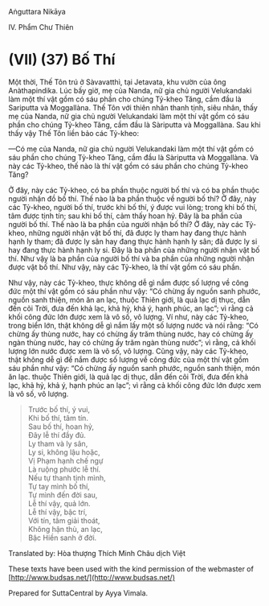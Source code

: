 Aṅguttara Nikāya

IV. Phẩm Chư Thiên

# (VII) (37) Bố Thí

Một thời, Thế Tôn trú ở Sàvavatthì, tại Jetavata, khu vườn của ông Anàthapindika. Lúc bấy giờ, mẹ của Nanda, nữ gia chủ người Velukandaki làm một thí vật gồm có sáu phần cho chúng Tỷ-kheo Tăng, cầm đầu là Sariputta và Moggallàna. Thế Tôn với thiên nhãn thanh tịnh, siêu nhân, thấy mẹ của Nanda, nữ gia chủ người Velukandaki làm một thí vật gồm có sáu phần cho chúng Tỷ-kheo Tăng, cầm đầu là Sàriputta và Moggallàna. Sau khi thấy vậy Thế Tôn liền bảo các Tỷ-kheo:

—Có mẹ của Nanda, nữ gia chủ người Velukandaki làm một thí vật gồm có sáu phần cho chúng Tỷ-kheo Tăng, cầm đầu là Sàriputta và Moggallàna. Và này các Tỷ-kheo, thế nào là thí vật gồm có sáu phần cho chúng Tỷ-kheo Tăng?

Ở đây, này các Tỷ-kheo, có ba phần thuộc người bố thí và có ba phần thuộc người nhận đồ bố thí. Thế nào là ba phần thuộc về người bố thí? Ở đây, này các Tỷ-kheo, người bố thí, trước khi bố thí, ý được vui lòng; trong khi bố thí, tâm được tịnh tín; sau khi bố thí, cảm thấy hoan hỷ. Ðây là ba phần của người bố thí. Thế nào là ba phần của người nhận bố thí? Ở đây, này các Tỷ-kheo, những người nhận vật bố thí, đã được ly tham hay đang thực hành hạnh ly tham; đã được ly sân hay đang thực hành hạnh ly sân; đã được ly si hay đang thực hành hạnh ly si. Ðây là ba phần của những người nhận vật bố thí. Như vậy là ba phần của người bố thí và ba phần của những người nhận được vật bố thí. Như vậy, này các Tỷ-kheo, là thí vật gồm có sáu phần.

Như vậy, này các Tỷ-kheo, thực không dễ gì nắm được số lượng về công đức một thí vật gồm có sáu phần như vậy: “Có chừng ấy nguồn sanh phước, nguồn sanh thiện, món ăn an lạc, thuộc Thiên giới, là quả lạc dị thục, dẫn đến cõi Trời, đưa đến khả lạc, khả hỷ, khả ý, hạnh phúc, an lạc”; vì rằng cả khối công đức lớn được xem là vô số, vô lượng. Ví như, này các Tỷ-kheo, trong biển lớn, thật không dễ gì nắm lấy một số lượng nước và nói rằng: “Có chừng ấy thùng nước, hay có chừng ấy trăm thùng nước, hay có chừng ấy ngàn thùng nước, hay có chừng ấy trăm ngàn thùng nước”; vì rằng, cả khối lượng lớn nước được xem là vô số, vô lượng. Cũng vậy, này các Tỷ-kheo, thật không dễ gì để nắm được số lượng về công đức của một thí vật gồm sáu phần như vậy: “Có chừng ấy nguồn sanh phước, nguồn sanh thiện, món ăn lạc. thuộc Thiên giới, là quả lạc dị thục, dẫn đến cõi Trời, đưa đến khả lạc, khả hỷ, khả ý, hạnh phúc an lạc”; vì rằng cả khối công đức lớn được xem là vô số, vô lượng.

> Trước bố thí, ý vui,  
> Khi bố thí, tâm tín.  
> Sau bố thí, hoan hỷ,  
> Ðây lễ thí đầy đủ.  
> Ly tham và ly sân,  
> Ly si, không lậu hoặc,  
> Vị Phạm hạnh chế ngự  
> Là ruộng phước lễ thí.  
> Nếu tự thanh tịnh mình,  
> Tự tay mình bố thí,  
> Tự mình đến đời sau,  
> Lễ thí vậy, quả lớn.  
> Lễ thí vậy, bậc trí,  
> Với tín, tâm giải thoát,  
> Không hận thù, an lạc,  
> Bậc Hiền sanh ở đời.

Translated by: Hòa thượng Thích Minh Châu dịch Việt

These texts have been used with the kind permission of the webmaster of [http://www.budsas.net/](http://www.budsas.net/)

Prepared for SuttaCentral by Ayya Vimala.